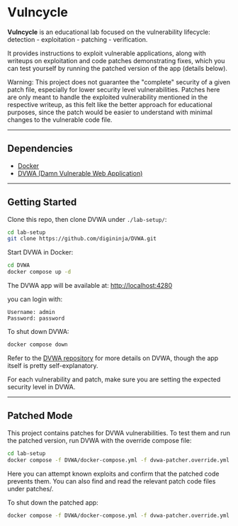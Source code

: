 # Vulncycle

**Vulncycle** is an educational lab focused on the vulnerability lifecycle: detection - exploitation - patching - verification.

It provides instructions to exploit vulnerable applications, along with writeups on exploitation and code patches demonstrating fixes, which you can test yourself by running the patched version of the app (details below).

Warning: This project does not guarantee the "complete" security of a given patch file, especially for lower security level vulnerabilities.
Patches here are only meant to handle the exploited vulnerability mentioned in the respective writeup, as this felt like the better approach for educational purposes, since the patch would be easier to understand with minimal changes to the vulnerable code file.

---

## Dependencies
- [Docker](https://docs.docker.com/get-docker/)
- [DVWA (Damn Vulnerable Web Application)](https://github.com/digininja/DVWA)

---

## Getting Started

Clone this repo, then clone DVWA under `./lab-setup/`:

```bash
cd lab-setup
git clone https://github.com/digininja/DVWA.git
```

Start DVWA in Docker:

```bash
cd DVWA
docker compose up -d
```

The DVWA app will be available at: [http://localhost:4280](http://localhost:4280)

you can login with: 

```
Username: admin
Password: password
```

To shut down DVWA:

```bash
docker compose down
```

Refer to the [DVWA repository](https://github.com/digininja/DVWA) for more details on DVWA, though the app itself is pretty self-explanatory. 

For each vulnerability and patch, make sure you are setting the expected security level in DVWA.

---

## Patched Mode

This project contains patches for DVWA vulnerabilities. To test them and run the patched version, run DVWA with the override compose file:

```bash
cd lab-setup
docker compose -f DVWA/docker-compose.yml -f dvwa-patcher.override.yml up -d
```

Here you can attempt known exploits and confirm that the patched code prevents them.
You can also find and read the relevant patch code files under patches/.

To shut down the patched app:

```bash
docker compose -f DVWA/docker-compose.yml -f dvwa-patcher.override.yml down
```